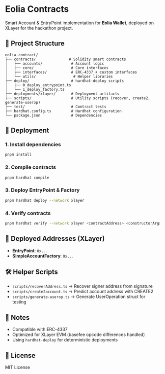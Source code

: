 # Eolia Contracts

Smart Account & EntryPoint implementation for **Eolia Wallet**, deployed on XLayer for the hackathon project.

## 📂 Project Structure
  
```plaintext
eolia-contract/
├── contracts/               # Solidity smart contracts
│   ├── accounts/             # Account logic
│   ├── core/                 # Core interfaces
│   ├── interfaces/           # ERC-4337 + custom interfaces
│   └── utils/                 # Helper libraries
├── deploy/                   # hardhat-deploy scripts
│   ├── 0_deploy_entrypoint.ts
│   └── 1_deploy_factory.ts
├── deployments/xlayer/       # Deployment artifacts
├── scripts/                  # Utility scripts (recover, create2, generate-userop)
├── test/                     # Contract tests
├── hardhat.config.ts         # Hardhat configuration
└── package.json              # Dependencies
```

## 🚀 Deployment

### 1. Install dependencies
  
```bash
pnpm install
```

### 2. Compile contracts
  
```bash
pnpm hardhat compile
```

### 3. Deploy EntryPoint & Factory
  
```bash
pnpm hardhat deploy --network xlayer
```

### 4. Verify contracts
  
```bash
pnpm hardhat verify --network xlayer <contractAddress> <constructorArgs...>
```

## 📜 Deployed Addresses (XLayer)
  
- **EntryPoint**: `0x...`
- **SimpleAccountFactory**: `0x...`

## 🛠 Helper Scripts
  
- `scripts/recoverAddress.ts` → Recover signer address from signature
- `scripts/create2account.ts` → Predict account address with CREATE2
- `scripts/generate-userop.ts` → Generate UserOperation struct for testing

## 🧩 Notes
  
- Compatible with ERC-4337
- Optimized for XLayer EVM (basefee opcode differences handled)
- Using `hardhat-deploy` for deterministic deployments

## 📄 License
  
MIT License
